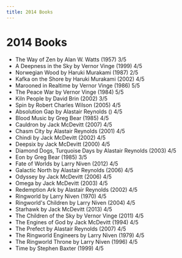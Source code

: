 ```yaml
---
title: 2014 Books
---
```


# 2014 Books

- The Way of Zen by Alan W. Watts (1957) 3/5
- A Deepness in the Sky by Vernor Vinge (1999) 4/5
- Norwegian Wood by Haruki Murakami (1987) 2/5
- Kafka on the Shore by Haruki Murakami (2002) 4/5
- Marooned in Realtime by Vernor Vinge (1986) 5/5
- The Peace War by Vernor Vinge (1984) 5/5
- Kiln People by David Brin (2002) 3/5
- Spin by Robert Charles Wilson (2005) 4/5
- Absolution Gap by Alastair Reynolds () 4/5
- Blood Music by Greg Bear (1985) 4/5
- Cauldron by Jack McDevitt (2007) 4/5
- Chasm City by Alastair Reynolds (2001) 4/5
- Chindi by Jack McDevitt (2002) 4/5
- Deepsix by Jack McDevitt (2000) 4/5
- Diamond Dogs, Turquoise Days by Alastair Reynolds (2003) 4/5
- Eon by Greg Bear (1985) 3/5
- Fate of Worlds by Larry Niven (2012) 4/5
- Galactic North by Alastair Reynolds (2006) 4/5
- Odyssey by Jack McDevitt (2006) 4/5
- Omega by Jack McDevitt (2003) 4/5
- Redemption Ark by Alastair Reynolds (2002) 4/5
- Ringworld by Larry Niven (1970) 4/5
- Ringworld's Children by Larry Niven (2004) 4/5
- Starhawk by Jack McDevitt (2013) 4/5
- The Children of the Sky by Vernor Vinge (2011) 4/5
- The Engines of God by Jack McDevitt (1994) 4/5
- The Prefect by Alastair Reynolds (2007) 4/5
- The Ringworld Engineers by Larry Niven (1979) 4/5
- The Ringworld Throne by Larry Niven (1996) 4/5
- Time by Stephen Baxter (1999) 4/5
